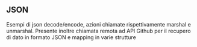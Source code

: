 ## JSON

Esempi di json decode/encode, azioni chiamate rispettivamente marshal e unmarshal.
Presente inoltre chiamata remota ad API Github per il recupero di dato in formato JSON 
e mapping in varie strutture
